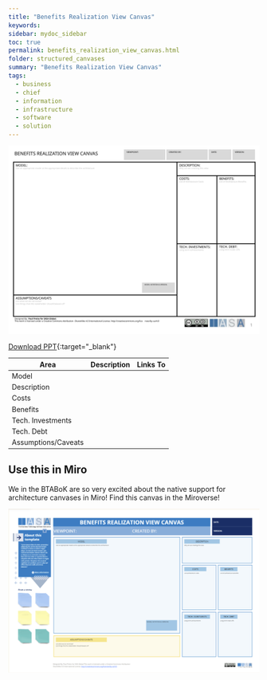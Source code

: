 ```yaml
---
title: "Benefits Realization View Canvas"
keywords: 
sidebar: mydoc_sidebar
toc: true
permalink: benefits_realization_view_canvas.html
folder: structured_canvases
summary: "Benefits Realization View Canvas"
tags: 
  - business
  - chief
  - information
  - infrastructure
  - software
  - solution
---
```


![image001](media/benefits_realization_view_canvas001.svg)

[Download PPT](media/ppt/benefits_realization_view_canvas.ppt){:target="_blank"}

| Area                | Description | Links To |
| ------------------- | ----------- | -------- |
| Model               |             |          |
| Description         |             |          |
| Costs               |             |          |
| Benefits            |             |          |
| Tech. Investments   |             |          |
| Tech. Debt          |             |          |
| Assumptions/Caveats |             |          |

## Use this in Miro

We in the BTABoK are so very excited about the native support for architecture canvases in Miro! Find this canvas in the Miroverse!

![image001](media/BRVCMiro.png)